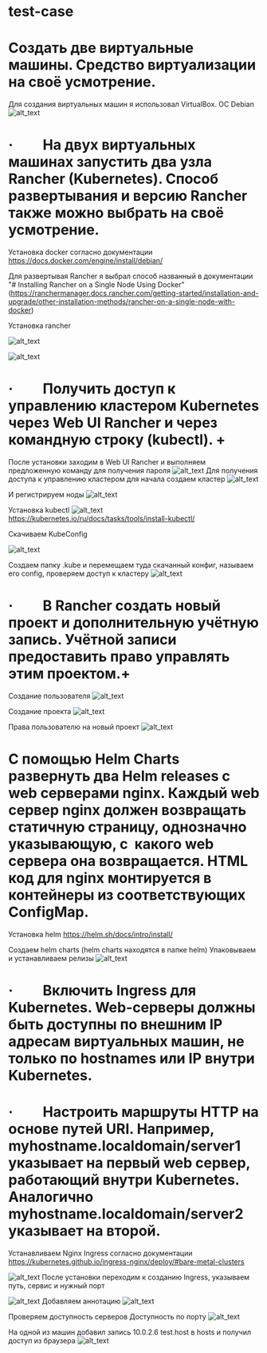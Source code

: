 # test-case
# Создать две виртуальные машины. Средство виртуализации на своё усмотрение.

Для создания виртуальных машин я использовал VirtualBox. ОС Debian
![alt_text](https://github.com/kod1197/test-case/blob/main/img/Pasted%20image%2020240422132050.png)
# ·         На двух виртуальных машинах запустить два узла Rancher (Kubernetes). Способ развертывания и версию Rancher также можно выбрать на своё усмотрение.


Установка docker согласно документации
https://docs.docker.com/engine/install/debian/

Для развертывая Rancher я выбрал способ названный в документации "# Installing Rancher on a Single Node Using Docker" (https://ranchermanager.docs.rancher.com/getting-started/installation-and-upgrade/other-installation-methods/rancher-on-a-single-node-with-docker)


Установка rancher

![alt_text](https://github.com/kod1197/test-case/blob/main/img/Pasted%20image%2020240418150244.png)

![alt_text](https://github.com/kod1197/test-case/blob/main/img/Pasted%20image%2020240418160843.png)

# ·         Получить доступ к управлению кластером Kubernetes через Web UI Rancher и через командную строку (kubectl). +

После установки заходим в Web UI Rancher и выполняем предложенную команду для получения пароля 
![alt_text](https://github.com/kod1197/test-case/blob/main/img/Pasted%20image%2020240420225405.png)
Для получения доступа к управлению кластером для начала создаем кластер
![alt_text](https://github.com/kod1197/test-case/blob/main/img/Pasted%20image%2020240420225018.png)

И регистрируем ноды
![alt_text](https://github.com/kod1197/test-case/blob/main/img/Pasted%20image%2020240420230057.png)

Установка kubectl
![alt_text](https://github.com/kod1197/test-case/blob/main/img/Pasted%20image%2020240418163122.png)
https://kubernetes.io/ru/docs/tasks/tools/install-kubectl/

Скачиваем KubeConfig

![alt_text](https://github.com/kod1197/test-case/blob/main/img/Pasted%20image%2020240421131346.png)

Создаем папку .kube и перемещаем туда скачанный конфиг, называем его config, проверяем доступ к кластеру
![alt_text](https://github.com/kod1197/test-case/blob/main/img/Pasted%20image%2020240421131752.png)

# ·         В Rancher создать новый проект и дополнительную учётную запись. Учётной записи предоставить право управлять этим проектом.+


Создание пользователя 
![alt_text](https://github.com/kod1197/test-case/blob/main/img/Pasted%20image%2020240418163751.png)

Создание проекта
![alt_text](https://github.com/kod1197/test-case/blob/main/img/Pasted%20image%2020240418163855.png)

Права пользователю на новый проект
![alt_text](https://github.com/kod1197/test-case/blob/main/img/Pasted%20image%2020240418163908.png)
# С помощью Helm Charts развернуть два Helm releases с web серверами nginx. Каждый web сервер nginx должен возвращать статичную страницу, однозначно указывающую, с  какого web сервера она возвращается. HTML код для nginx монтируется в контейнеры из соответствующих ConfigMap.
Установка helm
https://helm.sh/docs/intro/install/

Создаем helm charts (helm charts находятся в папке helm)
Упаковываем и устанавливаем релизы
![alt_text](https://github.com/kod1197/test-case/blob/main/img/Pasted%20image%2020240422135448.png)

# ·         Включить Ingress для Kubernetes. Web-серверы должны быть доступны по внешним IP адресам виртуальных машин, не только по hostnames или IP внутри Kubernetes.
# ·         Настроить маршруты HTTP на основе путей URI. Например, myhostname.localdomain/server1 указывает на первый web сервер, работающий внутри Kubernetes. Аналогично myhostname.localdomain/server2 указывает на второй.

Устанавливаем Nginx Ingress согласно документации
https://kubernetes.github.io/ingress-nginx/deploy/#bare-metal-clusters

![alt_text](https://github.com/kod1197/test-case/blob/main/img/Pasted%20image%2020240421161130.png)
После установки переходим к созданию Ingress, указываем путь, сервис и нужный порт

![alt_text](https://github.com/kod1197/test-case/blob/main/img/Pasted%20image%2020240421161046.png)
Добавляем аннотацию
![alt_text](https://github.com/kod1197/test-case/blob/main/img/Pasted%20image%2020240421162655.png)

Проверяем доступность серверов
Доступность по порту 
![alt_text](https://github.com/kod1197/test-case/blob/main/img/Pasted%20image%2020240421162106.png)

На одной из машин добавил запись 10.0.2.6 test.host в hosts и получил доступ из браузера
![alt_text](https://github.com/kod1197/test-case/blob/main/img/Pasted%20image%2020240422140124.png)
